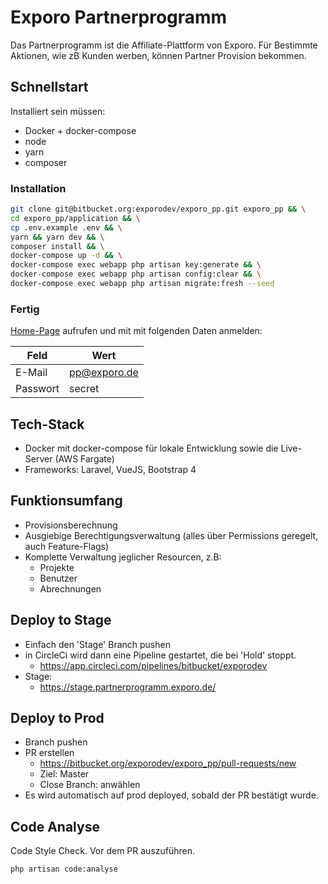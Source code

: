 # Exporo Partnerprogramm

Das Partnerprogramm ist die Affiliate-Plattform von Exporo.
Für Bestimmte Aktionen, wie zB Kunden werben, können Partner Provision bekommen.

## Schnellstart
Installiert sein müssen:
- Docker + docker-compose
- node
- yarn
- composer

### Installation
```sh
git clone git@bitbucket.org:exporodev/exporo_pp.git exporo_pp && \
cd exporo_pp/application && \
cp .env.example .env && \
yarn && yarn dev && \
composer install && \
docker-compose up -d && \
docker-compose exec webapp php artisan key:generate && \
docker-compose exec webapp php artisan config:clear && \
docker-compose exec webapp php artisan migrate:fresh --seed
```

### Fertig
[Home-Page](https://localhost/home) aufrufen und mit mit folgenden Daten anmelden:

Feld     | Wert
---------|--------------
E-Mail   | pp@exporo.de
Passwort | secret

## Tech-Stack
- Docker mit docker-compose für lokale Entwicklung sowie die Live-Server (AWS Fargate)
- Frameworks: Laravel, VueJS, Bootstrap 4

## Funktionsumfang
- Provisionsberechnung
- Ausgiebige Berechtigungsverwaltung (alles über Permissions geregelt, auch Feature-Flags)
- Komplette Verwaltung jeglicher Resourcen, z.B:
  - Projekte
  - Benutzer
  - Abrechnungen
  
## Deploy to Stage
- Einfach den 'Stage' Branch pushen
- in CircleCi wird dann eine Pipeline gestartet, die bei 'Hold' stoppt.
    - https://app.circleci.com/pipelines/bitbucket/exporodev
- Stage:
    - https://stage.partnerprogramm.exporo.de/ 
    
## Deploy to Prod
- Branch pushen
- PR erstellen  
    - https://bitbucket.org/exporodev/exporo_pp/pull-requests/new
    - Ziel: Master
    - Close Branch: anwählen
- Es wird automatisch auf prod deployed, sobald der PR bestätigt wurde.  
 
## Code Analyse
Code Style Check. Vor dem PR auszuführen.
```
php artisan code:analyse
```
